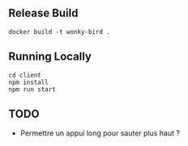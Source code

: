 ## Release Build

```shell
docker build -t wonky-bird .
```

## Running Locally

```shell
cd client
npm install
npm run start
```

## TODO

* Permettre un appui long pour sauter plus haut ?

